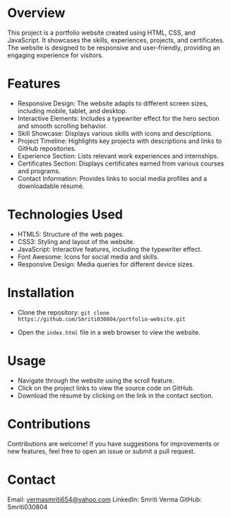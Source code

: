 # Overview
This project is a portfolio website created using HTML, CSS, and JavaScript. It showcases the skills, experiences, projects, and certificates. The website is designed to be responsive and user-friendly, providing an engaging experience for visitors.

# Features
* Responsive Design: The website adapts to different screen sizes, including mobile, tablet, and desktop.
* Interactive Elements: Includes a typewriter effect for the hero section and smooth scrolling behavior.
* Skill Showcase: Displays various skills with icons and descriptions.
* Project Timeline: Highlights key projects with descriptions and links to GitHub repositories.
* Experience Section: Lists relevant work experiences and internships.
* Certificates Section: Displays certificates earned from various courses and programs.
* Contact Information: Provides links to social media profiles and a downloadable résumé.

# Technologies Used
* HTML5: Structure of the web pages.
* CSS3: Styling and layout of the website.
* JavaScript: Interactive features, including the typewriter effect.
* Font Awesome: Icons for social media and skills.
* Responsive Design: Media queries for different device sizes.

# Installation
* Clone the repository: `git clone https://github.com/Smriti030804/portfolio-website.git`

* Open the `index.html` file in a web browser to view the website.

# Usage
* Navigate through the website using the scroll feature.
* Click on the project links to view the source code on GitHub.
* Download the résumé by clicking on the link in the contact section.

# Contributions
Contributions are welcome! If you have suggestions for improvements or new features, feel free to open an issue or submit a pull request.

# Contact
Email: vermasmriti654@yahoo.com
LinkedIn: Smriti Verma
GitHub: Smriti030804